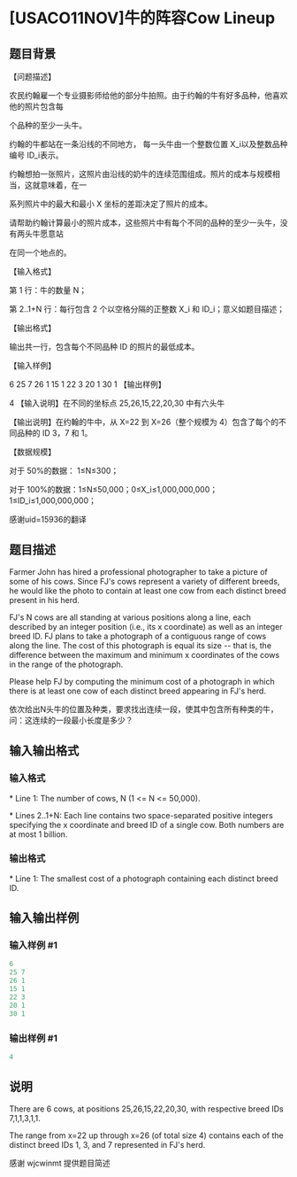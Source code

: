 # [USACO11NOV]牛的阵容Cow Lineup

## 题目背景

【问题描述】

农民约翰雇一个专业摄影师给他的部分牛拍照。由于约翰的牛有好多品种，他喜欢他的照片包含每

个品种的至少一头牛。

约翰的牛都站在一条沿线的不同地方， 每一头牛由一个整数位置 X\_i以及整数品种编号 ID\_i表示。

约翰想拍一张照片，这照片由沿线的奶牛的连续范围组成。照片的成本与规模相当，这就意味着，在一

系列照片中的最大和最小 X 坐标的差距决定了照片的成本。

请帮助约翰计算最小的照片成本，这些照片中有每个不同的品种的至少一头牛，没有两头牛愿意站

在同一个地点的。

【输入格式】

第 1 行：牛的数量 N；

第 2..1+N 行：每行包含 2 个以空格分隔的正整数 X\_i 和 ID\_i；意义如题目描述；

【输出格式】

输出共一行，包含每个不同品种 ID 的照片的最低成本。

【输入样例】

6 25 7 26 1 15 1 22 3 20 1 30 1 【输出样例】

4 【输入说明】在不同的坐标点 25,26,15,22,20,30 中有六头牛

【输出说明】在约翰的牛中，从 X=22 到 X=26（整个规模为 4）包含了每个的不同品种的 ID 3，7 和 1。

【数据规模】

对于 50%的数据： 1≤N≤300；

对于 100%的数据：1≤N≤50,000；0≤X\_i≤1,000,000,000；1≤ID\_i≤1,000,000,000；

感谢uid=15936的翻译

## 题目描述

Farmer John has hired a professional photographer to take a picture of some of his cows. Since FJ's cows represent a variety of different breeds, he would like the photo to contain at least one cow from each distinct breed present in his herd.

FJ's N cows are all standing at various positions along a line, each described by an integer position (i.e., its x coordinate) as well as an integer breed ID. FJ plans to take a photograph of a contiguous range of cows along the line. The cost of this photograph is equal its size -- that is, the difference between the maximum and minimum x coordinates of the cows in the range of the photograph.

Please help FJ by computing the minimum cost of a photograph in which there is at least one cow of each distinct breed appearing in FJ's herd.

依次给出N头牛的位置及种类，要求找出连续一段，使其中包含所有种类的牛，问：这连续的一段最小长度是多少？

## 输入输出格式

### 输入格式

\* Line 1: The number of cows, N (1 <= N <= 50,000).

\* Lines 2..1+N: Each line contains two space-separated positive integers specifying the x coordinate and breed ID of a single cow. Both numbers are at most 1 billion.

### 输出格式

\* Line 1: The smallest cost of a photograph containing each distinct breed ID.

## 输入输出样例

### 输入样例 #1

```cpp
6 
25 7 
26 1 
15 1 
22 3 
20 1 
30 1 

```
### 输出样例 #1

```cpp
4 

```
## 说明

There are 6 cows, at positions 25,26,15,22,20,30, with respective breed IDs 7,1,1,3,1,1.

The range from x=22 up through x=26 (of total size 4) contains each of the distinct breed IDs 1, 3, and 7 represented in FJ's herd.

感谢 wjcwinmt 提供题目简述

